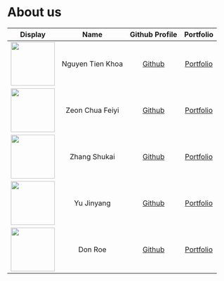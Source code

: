 # About us

Display | Name | Github Profile | Portfolio 
--------|:----:|:--------------:|:---------:
<img src="https://i.imgur.com/W2LwmOA.png" width="100" height="100"> | Nguyen Tien Khoa | [Github](https://github.com/tienkhoa16) | [Portfolio](docs/team/tienkhoa.md)
<img src="https://i.imgur.com/3pna8mw.png" width="100" height="100"> | Zeon Chua Feiyi | [Github](https://github.com/CFZeon) | [Portfolio](docs/team/zeon.md)
<img src="https://avatars0.githubusercontent.com/u/57080256?s=400&u=677af6062d8d0cdeae80ee9f00b50aa01e2c4b84&v=4" width="100" height="100"> | Zhang Shukai | [Github](https://github.com/zsk612) | [Portfolio](docs/team/shukai.md)
<img src="https://i.imgur.com/1mhi7tF.jpeg" width="100" height="100"> | Yu Jinyang| [Github](https://github.com/yujinyang1998) | [Portfolio](docs/team/jinyang.md)
<img src="https://via.placeholder.com/100.png?text=Photo" width="100" height="100"> | Don Roe | [Github](https://github.com/) | [Portfolio](docs/team/johndoe.md)

